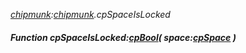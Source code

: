 _[chipmunk](../../modules/chipmunk/chipmunk-module.md):[chipmunk](../../modules/chipmunk/chipmunk-module.md).cpSpaceIsLocked_
##### Function cpSpaceIsLocked:[cpBool](../../modules/chipmunk/chipmunk-cpbool.md)( space:[cpSpace](../../modules/chipmunk/chipmunk-cpspace.md) )
